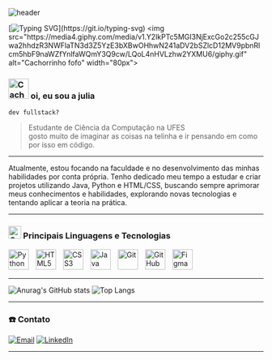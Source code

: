 ![header](https://capsule-render.vercel.app/api?type=waving&color=1e7e34&height=130&section=header) 

[![Typing SVG](https://readme-typing-svg.demolab.com?font=Press+Start+2P&pause=1000&color=2F8735D9&background=FFFFFF00&width=435&lines=bem+vindo!)](https://git.io/typing-svg) <img src="https://media4.giphy.com/media/v1.Y2lkPTc5MGI3NjExcGo2c255cGJwa2hhdzR3NWFlaTN3d3Z5YzE3bXBwOHhwN241aDV2bSZlcD12MV9pbnRlcm5hbF9naWZfYnlfaWQmY3Q9cw/LQoL4nHVLzhw2YXMU6/giphy.gif" 
       alt="Cachorrinho fofo" width="80px">

### <img  src="https://media.giphy.com/media/v1.Y2lkPWVjZjA1ZTQ3azVhbGpmdXg3eXRyYXJpZXk1cGoyOWN3amNyeXgwNm5wdDMzdmN3dyZlcD12MV9zdGlja2Vyc19yZWxhdGVkJmN0PXM/xd22iKsu0Wn0Q/giphy.gif" alt="Cachorrinho fofo" width="40px"/> oi, eu sou a julia 

`dev fullstack?`
> Estudante de Ciência da Computação na UFES  
> gosto muito de imaginar as coisas na telinha e ir pensando em como por isso em código.
---
Atualmente, estou focando na faculdade e no desenvolvimento das minhas habilidades por conta própria. Tenho dedicado meu tempo a estudar e criar projetos utilizando Java, Python e HTML/CSS, buscando sempre aprimorar meus conhecimentos e habilidades, explorando novas tecnologias e tentando aplicar a teoria na prática.

---
### <img src="https://media3.giphy.com/media/v1.Y2lkPTc5MGI3NjExOWtqaDNmN29iOW0yaWtseGd6dWgwcDJhcm9qanh2Z293bzJtdnl3OSZlcD12MV9pbnRlcm5hbF9naWZfYnlfaWQmY3Q9cw/gkF6liG22AYbJ2ZktC/giphy.gif" alt="Cachorrinho fofo" width="25px" /> Principais Linguagens e Tecnologias

<p align="left">
  <img alt="Python" width="40px" src="https://cdn.jsdelivr.net/gh/devicons/devicon/icons/python/python-original.svg" style="margin-right:10px;" />
  <img alt="HTML5" width="40px" src="https://skillicons.dev/icons?i=html" style="margin-right:10px;" />
  <img alt="CSS3" width="40px" src="https://skillicons.dev/icons?i=css" style="margin-right:10px;" />
  <img alt="Java" width="40px" src="https://cdn.jsdelivr.net/gh/devicons/devicon/icons/java/java-original.svg" style="margin-right:10px;" />
  <img alt="Git" width="40px" src="https://cdn.jsdelivr.net/gh/devicons/devicon/icons/git/git-original.svg" style="margin-right:10px;" />
  <img alt="GitHub" width="40px" src="https://skillicons.dev/icons?i=github" style="margin-right:10px;" />
  <img alt="Figma" width="40px" src="https://cdn.jsdelivr.net/gh/devicons/devicon/icons/figma/figma-original.svg" />
</p>


---
![Anurag's GitHub stats](https://github-readme-stats.vercel.app/api?username=julia-sander&show_icons=true&theme=transparent&icon_color=40c463&title_color=1e6823&text_color=ffffff)
![Top Langs](https://github-readme-stats.vercel.app/api/top-langs/?username=julia-sander&layout=compact&theme=transparent&hide_title=false&custom_title=Tecnologias&title_color=1e6823)


---
### ☎️ Contato 

[![Email](https://img.shields.io/badge/Email-D14836?style=for-the-badge&logo=gmail&logoColor=white)](mailto:sanderjulia119@gmail.com)
[![LinkedIn](https://img.shields.io/badge/LinkedIn-0077B5?style=for-the-badge&logo=linkedin&logoColor=white)](https://www.linkedin.com/in/seu-usuariowww.linkedin.com/in/júlia-sander-872341294)

---
